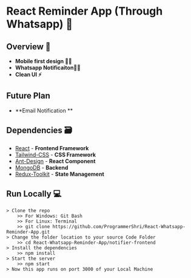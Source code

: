 # React Reminder App (Through Whatsapp) 🚀


## Overview 👀

- **Mobile first design ✌🏻**
- **Whatsapp Notificaiton✌🏻**
- **Clean UI ⚡**

## Future Plan 
- **Email Notification **

## Dependencies 🗃

- [React] - **Frontend Framework**
- [Tailwind-CSS] - **CSS Framework**
- [Ant-Design] - **React Component**
- [MongoDB] - **Backend**
- [Redux-Toolkit] - **State Management**


## Run Locally 💻
```
> Clone the repo
    >> For Windows: Git Bash
    >> For Linux: Terminal
    >> git clone https://github.com/ProgrammerShri/React-Whatsapp-Reminder-App.git
> Change the folder location to your source Code Folder
    >> cd React-Whatsapp-Reminder-App/notifier-frontend
> Install the dependencies
    >> npm install
> Start the server
    >> npm start
> Now this app runs on port 3000 of your Local Machine
```


[here]: https://www.youtube.com/watch?v=4iFALQ1ACdA
[react]: https://reactjs.org/
[Tailwind-CSS]: https://tailwindcss.com/
[Ant-Design]: https://ant.design/
[MongoDB]: https://www.mongodb.com/
[Redux-Toolkit]: https://redux-toolkit.js.org/
